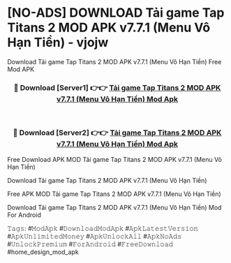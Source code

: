 # [NO-ADS] DOWNLOAD Tải game Tap Titans 2 MOD APK v7.7.1 (Menu Vô Hạn Tiền) - vjojw
Download Tải game Tap Titans 2 MOD APK v7.7.1 (Menu Vô Hạn Tiền) Free Mod APK

<div align="center">
<h3>🔴 Download [Server1] 👉👉 <a href="https://apk-comot.site?title=Tải_game_Tap_Titans_2_MOD_APK_v7.7.1_(Menu_Vô_Hạn_Tiền)">Tải game Tap Titans 2 MOD APK v7.7.1 (Menu Vô Hạn Tiền) Mod Apk</a></h3><br>

<h3>🔴 Download [Server2] 👉👉 <a href="https://apk-comot.site?title=Tải_game_Tap_Titans_2_MOD_APK_v7.7.1_(Menu_Vô_Hạn_Tiền)">Tải game Tap Titans 2 MOD APK v7.7.1 (Menu Vô Hạn Tiền) Mod Apk</a></h3>
</div>


Free Download APK MOD Tải game Tap Titans 2 MOD APK v7.7.1 (Menu Vô Hạn Tiền)

Download Tải game Tap Titans 2 MOD APK v7.7.1 (Menu Vô Hạn Tiền) 

Free APK MOD Tải game Tap Titans 2 MOD APK v7.7.1 (Menu Vô Hạn Tiền) 

Download Tải game Tap Titans 2 MOD APK v7.7.1 (Menu Vô Hạn Tiền) Mod For Android

𝚃𝚊𝚐𝚜: #𝙼𝚘𝚍𝙰𝚙𝚔 #𝙳𝚘𝚠𝚗𝚕𝚘𝚊𝚍𝙼𝚘𝚍𝙰𝚙𝚔 #𝙰𝚙𝚔𝙻𝚊𝚝𝚎𝚜𝚝𝚅𝚎𝚛𝚜𝚒𝚘𝚗 #𝙰𝚙𝚔𝚄𝚗𝚕𝚒𝚖𝚒𝚝𝚎𝚍𝙼𝚘𝚗𝚎𝚢 #𝙰𝚙𝚔𝚄𝚗𝚕𝚘𝚌𝚔𝙰𝚕𝚕 #𝙰𝚙𝚔𝙽𝚘𝙰𝚍𝚜 #𝚄𝚗𝚕𝚘𝚌𝚔𝙿𝚛𝚎𝚖𝚒𝚞𝚖 #𝙵𝚘𝚛𝙰𝚗𝚍𝚛𝚘𝚒𝚍 #𝙵𝚛𝚎𝚎𝙳𝚘𝚠𝚗𝚕𝚘𝚊𝚍 #home_design_mod_apk